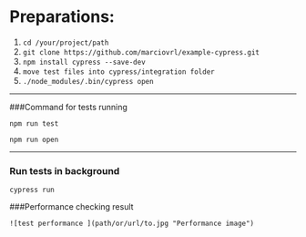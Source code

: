 # Preparations: 

1. ```cd /your/project/path```
2. ```git clone https://github.com/marciovrl/example-cypress.git```
2. ```npm install cypress --save-dev```
3. ```move test files into cypress/integration folder ```
4. ```./node_modules/.bin/cypress open```

___

###Command for tests running

`npm run test`

`npm run open`

---

### Run tests in background

`cypress run`

###Performance checking result

`![test performance ](path/or/url/to.jpg "Performance image")`





